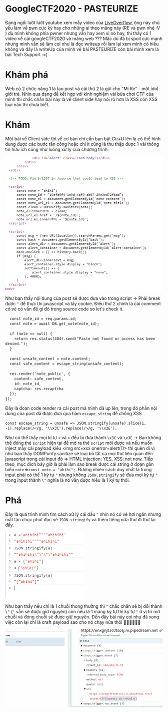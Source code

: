 # GoogleCTF2020 - PASTEURIZE

Đang ngồi lướt lướt youtube xem mấy video của [LiveOverflow](https://www.youtube.com/channel/UClcE-kVhqyiHCcjYwcpfj9w), ông này chủ yếu làm về pwn cực kỳ hay cho những ai theo mảng này (RE và pwn nhé :V ) dù mình không phỉa pwner nhưng vẫn hay xem vì nó hay, thì thấy có 1 video về cái googleCTF2020 và mảng web ??? Mặc dù đã bị spoil cực mạnh nhưng mình vẫn sẽ làm coi như là đọc writeup rồi làm lại xem mình có hiểu không và đây là writeUp của mình về bài PASTEURIZE còn bài mình xem là bài Tech Support :=) 

# Khám phá 
 Web có 2 chức năng 1 là tạo post và cái thứ 2 là gửi cho "Mi Ke" - một idol giới trẻ. Nhìn qua dạng đề kết hợp với kinh nghiệm vài bữa chơi CTF của mình thì chắc chắn bài này là về client side hay nói rõ hơn là XSS còn XSS loại nào thì chưa biết. 
 
 # Khám
 Một bài về Client side thì về cơ bản chỉ cần bạn bật Ctr+U lên là có thể hình dung được các bước tấn công hoặc chí ít cũng là thu thập được 1 vài thông tin hữu ích cũng như luồng xử lý của chương trình. 

![img1](https://github.com/Cl0wnK1n9/GoogleCTF2020/blob/main/pasteurize/img/2.PNG)

Như bạn thấy nội dung của post sẽ được đưa vào trong script -> Phải break được `"` để thực thi javascript và lấy cookie. Điều thứ 2 chính là cái comment có vẻ có vấn đề gì đó trong source code so let's check it. 

```app.get('/:id([a-f0-9\-]{36})', recaptcha.middleware.render, utils.cache_mw, async (req, res) => {
  const note_id = req.params.id;
  const note = await DB.get_note(note_id);

  if (note == null) {
    return res.status(404).send("Paste not found or access has been denied.");
  }

  const unsafe_content = note.content;
  const safe_content = escape_string(unsafe_content);

  res.render('note_public', {
    content: safe_content,
    id: note_id,
    captcha: res.recaptcha
  });
});
```
Đây là đoạn code render ra cái post mà mình đã up lên, trong đó phần nội dung của post đã được đưa qua hàm `escape_string` để chống XSS. 

```
const escape_string = unsafe => JSON.stringify(unsafe).slice(1, -1).replace(/</g, '\\x3C').replace(/>/g, '\\x3E'); 
```
Như có thể thấy mọi kí tự `<` và `>` đều bị đưa thành `\x3C` và `\x3E` -> Bạn không thể đóng thẻ `script` hiện tại để mở ra thẻ `script` mới được và nếu muốn inject mấy cái payload kiểu \<img src=xxx onerror=alert(1)> thì quên đi vì như bạn thấy DOMPurify.sanitize sẽ loại bỏ tất cả mọi thứ liên quan đến javascript trong cái input đó => HTML injection: YES, XSS: not now.
Tiếp theo, mục đích bây giờ là phải làm sao break được cái string ở đoạn gắn biến `note`=>`const note = "ahihi";`. Đương nhiên cách duy nhất là trong input phải có thế 1 ký tự `"` nhưng không `JSON.stringify` sẽ đưa mọi ký tự `"` trong input thành `\"` nghĩa là nó vẫn được hiểu là 1 ký tự thôi.

# Phá
Đây là quá trình mình tìm cách xử lý cái dấu `"` nhìn nó có vẻ hơi ngắn nhưng mất tận chục phút đọc về `JSON.stringify` và thêm tiếng nữa thử đi thử lại đấy.

![img1](https://github.com/Cl0wnK1n9/GoogleCTF2020/blob/main/pasteurize/img/4.PNG)

Như bạn thấy nếu chỉ là 1 chuỗi thong thường thì `"` chắc chắn sẽ bị đổi thành `\"` (`'` vẫn sẽ được giữ nguyên) còn nếu là 1 mảng ký tự thì ký tự `"` ở vị trí mở chuỗi và đóng chuỗi sẽ được giữ nguyên. Đến đây bài này coi như đã xong việc còn lại chỉ là craft payload sao cho nó chạy nữa thôi 🤟🤟🤟🤟🤟🤟

![img1](https://github.com/Cl0wnK1n9/GoogleCTF2020/blob/main/pasteurize/img/3.PNG)
